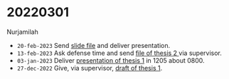 # 20220301
Nurjamilah

+ `20-feb-2023` Send [slide file](https://osf.io/96m5g) and deliver presentation.
+ `13-feb-2023` Ask defense time and send [file of thesis 2 ](https://osf.io/zyxn7) via supervisor.
+ `03-jan-2023` Deliver [presentation of thesis 1](https://www.instagram.com/p/Cm8OS-XvZPw) in 1205 about 0800.
+ `27-dec-2022` Give, via supervisor, [draft of thesis 1](https://osf.io/kec5h).
